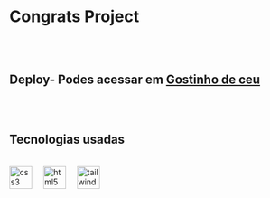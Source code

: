 <h1>Congrats Project</h1>
<br>
<br>
<h2>Deploy- Podes acessar em <a href="https://docinhodeceu.netlify.app/">Gostinho de ceu</a></h2>
<br>
<br>
<h2>Tecnologias usadas</h2>
<br>
<div align="left">
<img src="https://cdn.jsdelivr.net/gh/devicons/devicon/icons/css3/css3-original.svg" height="40" alt="css3 logo"  />
 <img width="12" />
  <img src="https://cdn.jsdelivr.net/gh/devicons/devicon/icons/html5/html5-original.svg" height="40" alt="html5 logo"  />
  <img width="12" />
  <img src="https://cdn.jsdelivr.net/gh/devicons/devicon/icons/tailwindcss/tailwindcss-original.svg" height="40" alt="tailwindcss logo"  />
  <img width="12" />
</div>
<br>
<br>
